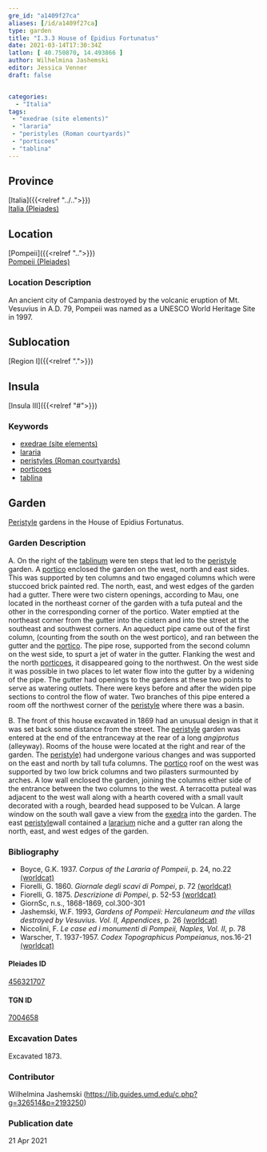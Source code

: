 ```yaml
---
gre_id: "a1409f27ca"
aliases: [/id/a1409f27ca]
type: garden
title: "I.3.3 House of Epidius Fortunatus"
date: 2021-03-14T17:30:34Z
latlon: [ 40.750870, 14.493866 ]
author: Wilhelmina Jashemski
editor: Jessica Venner
draft: false


categories:
  - "Italia"
tags:
 - "exedrae (site elements)"
 - "lararia"
 - "peristyles (Roman courtyards)"
 - "porticoes"
 - "tablina"
---
```


## Province
[Italia]({{<relref "../..">}}) \
[Italia (Pleiades)](https://pleiades.stoa.org/places/1052)

## Location
[Pompeii]({{<relref "..">}}) \
[Pompeii (Pleiades)](https://pleiades.stoa.org/places/433032)


### Location Description
An ancient city of Campania destroyed by the volcanic eruption of Mt. Vesuvius in A.D. 79, Pompeii was named as a UNESCO World Heritage Site in 1997.

## Sublocation
[Region I]({{<relref ".">}})
## Insula
[Insula III]({{<relref "#">}})

### Keywords
- [exedrae (site elements)](http://vocab.getty.edu/page/aat/300081589)
- [lararia](http://vocab.getty.edu/page/aat/300400600)
- [peristyles (Roman courtyards)](http://vocab.getty.edu/page/aat/300080971)
- [porticoes](http://vocab.getty.edu/page/aat/300004145)
- [tablina](http://vocab.getty.edu/page/aat/300004180)


## Garden
[Peristyle](http://vocab.getty.edu/page/aat/300080971) gardens in the House of Epidius Fortunatus.

### Garden Description
A. On the right of the [tablinum](http://vocab.getty.edu/page/aat/300004180) were ten steps that led to the [peristyle](http://vocab.getty.edu/page/aat/300080971) garden. A [portico](http://vocab.getty.edu/page/aat/300004145) enclosed the garden on the west, north and east sides. This was supported by ten columns and two engaged columns which were stuccoed brick painted red. The north, east, and west edges of the garden had a gutter. There were two cistern openings, according to Mau, one located in the northeast corner of the garden with a tufa puteal and the other in the corresponding corner of the portico. Water emptied at the northeast corner from the gutter into the cistern and into the street at the southeast and southwest corners. An aqueduct pipe came out of the first column, (counting from the south on the west portico), and ran between the gutter and the [portico](http://vocab.getty.edu/page/aat/300004145). The pipe rose, supported from the second column on the west side, to spurt a jet of water in the gutter. Flanking the west and the north [porticoes](http://vocab.getty.edu/page/aat/300004145), it disappeared going to the northwest. On the west side it was possible in two places to let water flow into the gutter by a widening of the pipe. The gutter had openings to the gardens at these two points to serve as watering outlets. There were keys before and after the widen pipe sections to control the flow of water. Two branches of this pipe entered a room off the northwest corner of the [peristyle](http://vocab.getty.edu/page/aat/300080971) where there was a basin.

B. The front of this house excavated in 1869 had an unusual design in that it was set back some distance from the street. The [peristyle](http://vocab.getty.edu/page/aat/300080971) garden was entered at the end of the entranceway at the rear of a long *angiprotus* (alleyway). Rooms of the house were located at the right and rear of the garden. The [peristyle)](http://vocab.getty.edu/page/aat/300080971) had undergone various changes and was supported on the east and north by tall tufa columns. The [portico](http://vocab.getty.edu/page/aat/300004145) roof on the west was supported by two low brick columns and two pilasters surmounted by arches. A low wall enclosed the garden, joining the columns either side of the entrance between the two columns to the west. A terracotta puteal was adjacent to the west wall along with a hearth covered with a small vault decorated with a rough, bearded head supposed to be Vulcan. A large window on the south wall gave a view from the [exedra](http://vocab.getty.edu/page/aat/300081589) into the garden. The east [peristyle](http://vocab.getty.edu/page/aat/300080971)wall contained a [lararium](http://vocab.getty.edu/page/aat/300400600) niche and a gutter ran along the north, east, and west edges of the garden.


### Bibliography

* Boyce, G.K. 1937. *Corpus of the Lararia of Pompeii*, p. 24, no.22 [(worldcat)](https://www.worldcat.org/title/corpus-of-the-lararia-of-pompeii/oclc/892026154&referer=brief_results)  
* Fiorelli, G. 1860. *Giornale degli scavi di Pompei*, p. 72 [(worldcat)](https://www.worldcat.org/title/giornale-degli-scavi-di-pompei/oclc/10781121)  
* Fiorelli, G. 1875. *Descrizione di Pompei*, p. 52-53 [(worldcat)](https://www.worldcat.org/title/descrizione-di-pompei/oclc/9528380)    
* GiornSc, n.s., 1868-1869, col.300-301  
* Jashemski, W.F. 1993, *Gardens of Pompeii: Herculaneum and the villas destroyed by Vesuvius. Vol. II, Appendices*, p. 26 [(worldcat)](https://www.worldcat.org/title/gardens-of-pompeii-herculaneum-and-the-villas-destroyed-by-vesuvius-volume-2-appendices/oclc/222353569)  
* Niccolini, F. *Le case ed i monumenti di Pompeii, Naples, Vol. II*, p. 78  
* Warscher, T. 1937-1957. *Codex Topographicus Pompeianus*, nos.16-21 [(worldcat)](https://www.worldcat.org/title/codex-topographicus-pompeianus-1937-1957-and-undated/oclc/974375313&referer=brief_results)  


<!--#### Periodo ID-->

<!-- [PERIODO_ID](https://pleiades.stoa.org/places/PLEIADES_ID) -->

#### Pleiades ID
[456321707](https://pleiades.stoa.org/places/456321707)

#### TGN ID
[7004658](http://vocab.getty.edu/page/tgn/7004658)

###  Excavation Dates
Excavated 1873.

### Contributor
Wilhelmina Jashemski (https://lib.guides.umd.edu/c.php?g=326514&p=2193250)


### Publication date

21 Apr 2021
<!-- Format: dd MONTH_NAME yyyy -->

<!-- DATE -->
